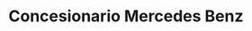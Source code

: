 ---
title: "Concesionario Mercedes Benz"
url: /sevilla/concesionario-mercedes-benz/
shop: Autohaus
---